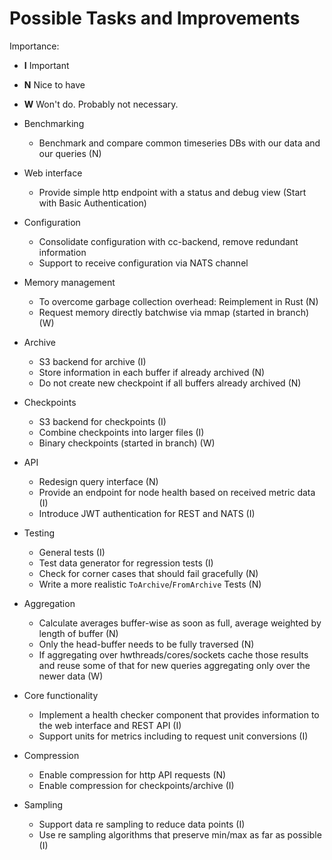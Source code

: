 # Possible Tasks and Improvements

Importance:

- **I** Important
- **N** Nice to have
- **W** Won't do. Probably not necessary.

- Benchmarking
  - Benchmark and compare common timeseries DBs with our data and our queries (N)
- Web interface
  - Provide simple http endpoint with a status and debug view (Start with Basic
    Authentication)
- Configuration
  - Consolidate configuration with cc-backend, remove redundant information
  - Support to receive configuration via NATS channel
- Memory management
  - To overcome garbage collection overhead: Reimplement in Rust (N)
  - Request memory directly batchwise via mmap (started in branch) (W)
- Archive
  - S3 backend for archive (I)
  - Store information in each buffer if already archived (N)
  - Do not create new checkpoint if all buffers already archived (N)
- Checkpoints
  - S3 backend for checkpoints (I)
  - Combine checkpoints into larger files (I)
  - Binary checkpoints (started in branch) (W)
- API
  - Redesign query interface (N)
  - Provide an endpoint for node health based on received metric data (I)
  - Introduce JWT authentication for REST and NATS (I)
- Testing
  - General tests (I)
  - Test data generator for regression tests (I)
  - Check for corner cases that should fail gracefully (N)
  - Write a more realistic `ToArchive`/`FromArchive` Tests (N)
- Aggregation
  - Calculate averages buffer-wise as soon as full, average weighted by length of buffer (N)
  - Only the head-buffer needs to be fully traversed (N)
  - If aggregating over hwthreads/cores/sockets cache those results and reuse
    some of that for new queries aggregating only over the newer data (W)
- Core functionality
  - Implement a health checker component that provides information to the web
    interface and REST API (I)
  - Support units for metrics including to request unit conversions (I)
- Compression
  - Enable compression for http API requests (N)
  - Enable compression for checkpoints/archive (I)
- Sampling
  - Support data re sampling to reduce data points (I)
  - Use re sampling algorithms that preserve min/max as far as possible (I)
